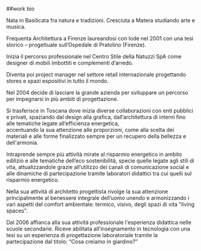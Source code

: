 ##work bio

Nata in Basilicata fra natura e tradizioni. 
Cresciuta a Matera studiando arte e musica.

Frequenta Architettura a Firenze laureandosi con lode nel 2001 con una tesi storico – progettuale sull’Ospedale di Pratolino (Firenze).

Inizia il percorso professionale nel Centro Stile della Natuzzi SpA come designer di mobili imbottiti e complementi d’arredo.

Diventa poi project manager nel settore retail internazionale progettando stores e spazi espositivi in tutto il mondo.

Nel 2004 decide di lasciare la grande azienda per sviluppare un percorso per impegnarsi in più ambiti di progettazione.

Si trasferisce in Toscana dove inizia diverse collaborazioni con enti pubblici e privati, spaziando dal design alla grafica, 
dall’architettura di interni fino alle tematiche legate all’efficienza energetica,  
accentuando la sua attenzione alle proporzioni, come alla scelta dei materiali e alle forme finalizzato sempre per un recupero della bellezza e dell'armonia.

Intraprende sempre più attività mirate al risparmio energetico in ambito edilizio 
e alle tematiche dell’eco sostenibilità, specie quelle legate agli stili di vita, 
attualizzandole grazie all’utilizzo dei canali di comunicazione social 
e alle dinamiche di partecipazione tramite laboratori didattici tra cui quelli sul risparmio energetico. 

Nella sua attività di architetto progettista rivolge la sua attenzione principalmente al benessere integrale dell’uomo 
unendo e armonizzando i vari aspetti del comfort ambientale: termico, visivo, degli spazi di vita "living spaces". 

Dal 2006 affianca alla sua attività professionale l'esperienza didattica nelle scuole secondarie. Riceve abilitata all’insegnamento in tecnologia con una tesi su un esperienza di progettazione laboratoriale 
tramite la partecipazione dal titolo: “Cosa creiamo in giardino?”
